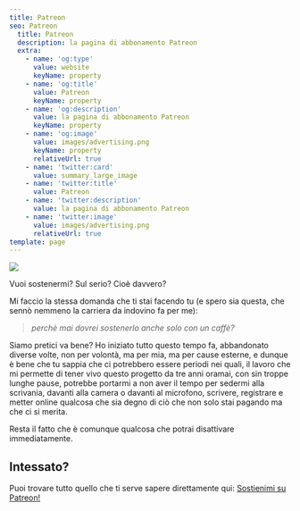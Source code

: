 ```yaml
---
title: Patreon
seo: Patreon
  title: Patreon
  description: la pagina di abbonamento Patreon
  extra:
    - name: 'og:type'
      value: website
      keyName: property
    - name: 'og:title'
      value: Patreon
      keyName: property
    - name: 'og:description'
      value: la pagina di abbonamento Patreon
      keyName: property
    - name: 'og:image'
      value: images/advertising.png
      keyName: property
      relativeUrl: true
    - name: 'twitter:card'
      value: summary_large_image
    - name: 'twitter:title'
      value: Patreon
    - name: 'twitter:description'
      value: la pagina di abbonamento Patreon
    - name: 'twitter:image'
      value: images/advertising.png
      relativeUrl: true
template: page
---
```

![](images/966BC436-1640-4764-BAED-987DE1908C322021-11-21\_16-12-57\_907-cd7c78d3.jpeg)

Vuoi sostenermi? Sul serio? Cioè davvero?

Mi faccio la stessa domanda che ti stai facendo tu (e spero sia questa, che sennò nemmeno la carriera da indovino fa per me):

> *perchè mai dovrei sostenerlo anche solo con un caffè?*

Siamo pretici va bene?
Ho iniziato tutto questo tempo fa, abbandonato diverse volte, non per volontà, ma per mia, ma per cause esterne, e dunque è bene che tu sappia che ci potrebbero essere periodi nei quali, il lavoro che mi permette di tener vivo questo progetto da tre anni oramai, con sin troppe lunghe pause, potrebbe portarmi a non aver il tempo per sedermi alla scrivania, davanti alla camera o davanti al microfono, scrivere, registrare e metter online
qualcosa che sia degno di ciò che non solo stai pagando ma che ci si merita.

Resta il fatto che è comunque qualcosa che potrai disattivare immediatamente.

## Intessato?

Puoi trovare tutto quello che ti serve sapere direttamente qui: [Sostienimi su Patreon!](https://www.patreon.com/ilcalderone)
